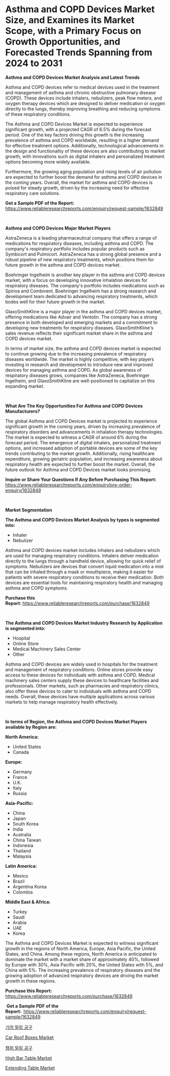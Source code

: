 <p><h1>Asthma and COPD Devices Market Size, and Examines its Market Scope, with a Primary Focus on Growth Opportunities, and Forecasted Trends Spanning from 2024 to 2031</h1></p><p><strong>Asthma and COPD Devices Market Analysis and Latest Trends</strong></p>
<p><p>Asthma and COPD devices refer to medical devices used in the treatment and management of asthma and chronic obstructive pulmonary disease (COPD). These devices include inhalers, nebulizers, peak flow meters, and oxygen therapy devices which are designed to deliver medication or oxygen directly to the lungs, thereby improving breathing and reducing symptoms of these respiratory conditions.</p><p>The Asthma and COPD Devices Market is expected to experience significant growth, with a projected CAGR of 6.5% during the forecast period. One of the key factors driving this growth is the increasing prevalence of asthma and COPD worldwide, resulting in a higher demand for effective treatment options. Additionally, technological advancements in the design and functionality of these devices are also contributing to market growth, with innovations such as digital inhalers and personalized treatment options becoming more widely available.</p><p>Furthermore, the growing aging population and rising levels of air pollution are expected to further boost the demand for asthma and COPD devices in the coming years. Overall, the market for asthma and COPD devices is poised for steady growth, driven by the increasing need for effective respiratory care solutions.</p></p>
<p><strong>Get a Sample PDF of the Report:&nbsp;</strong> <a href="https://www.reliableresearchreports.com/enquiry/request-sample/1632849">https://www.reliableresearchreports.com/enquiry/request-sample/1632849</a></p>
<p>&nbsp;</p>
<p><strong>Asthma and COPD Devices Major Market Players</strong></p>
<p><p>AstraZeneca is a leading pharmaceutical company that offers a range of medications for respiratory diseases, including asthma and COPD. The company's respiratory portfolio includes popular products such as Symbicort and Pulmicort. AstraZeneca has a strong global presence and a robust pipeline of new respiratory treatments, which positions them for future growth in the asthma and COPD devices market.</p><p>Boehringer Ingelheim is another key player in the asthma and COPD devices market, with a focus on developing innovative inhalation devices for respiratory diseases. The company's portfolio includes medications such as Spiriva and Combivent. Boehringer Ingelheim has a strong research and development team dedicated to advancing respiratory treatments, which bodes well for their future growth in the market.</p><p>GlaxoSmithKline is a major player in the asthma and COPD devices market, offering medications like Advair and Ventolin. The company has a strong presence in both developed and emerging markets and a commitment to developing new treatments for respiratory diseases. GlaxoSmithKline's sales revenue reflects their significant market share in the asthma and COPD devices market.</p><p>In terms of market size, the asthma and COPD devices market is expected to continue growing due to the increasing prevalence of respiratory diseases worldwide. The market is highly competitive, with key players investing in research and development to introduce new and improved devices for managing asthma and COPD. As global awareness of respiratory diseases grows, companies like AstraZeneca, Boehringer Ingelheim, and GlaxoSmithKline are well-positioned to capitalize on this expanding market.</p></p>
<p>&nbsp;</p>
<p><strong>What Are The Key Opportunities For Asthma and COPD Devices Manufacturers?</strong></p>
<p><p>The global Asthma and COPD Devices market is projected to experience significant growth in the coming years, driven by increasing prevalence of respiratory disorders and advancements in inhalation therapy technologies. The market is expected to witness a CAGR of around 6% during the forecast period. The emergence of digital inhalers, personalized treatment options, and increased adoption of portable devices are some of the key trends contributing to the market growth. Additionally, rising healthcare expenditure, growing geriatric population, and increasing awareness about respiratory health are expected to further boost the market. Overall, the future outlook for Asthma and COPD Devices market looks promising.</p></p>
<p><strong>Inquire or Share Your Questions If Any Before Purchasing This Report:</strong> <a href="https://www.reliableresearchreports.com/enquiry/pre-order-enquiry/1632849">https://www.reliableresearchreports.com/enquiry/pre-order-enquiry/1632849</a></p>
<p>&nbsp;</p>
<p><strong>Market Segmentation</strong></p>
<p><strong>The Asthma and COPD Devices Market Analysis by types is segmented into:</strong></p>
<p><ul><li>Inhaler</li><li>Nebulizer</li></ul></p>
<p><p>Asthma and COPD devices market includes inhalers and nebulizers which are used for managing respiratory conditions. Inhalers deliver medication directly to the lungs through a handheld device, allowing for quick relief of symptoms. Nebulizers are devices that convert liquid medication into a mist that can be inhaled through a mask or mouthpiece, making it easier for patients with severe respiratory conditions to receive their medication. Both devices are essential tools for maintaining respiratory health and managing asthma and COPD symptoms.</p></p>
<p><strong>Purchase this Report:&nbsp;</strong><a href="https://www.reliableresearchreports.com/purchase/1632849">https://www.reliableresearchreports.com/purchase/1632849</a></p>
<p>&nbsp;</p>
<p><strong>The Asthma and COPD Devices Market Industry Research by Application is segmented into:</strong></p>
<p><ul><li>Hospital</li><li>Online Store</li><li>Medical Machinery Sales Center</li><li>Other</li></ul></p>
<p><p>Asthma and COPD devices are widely used in hospitals for the treatment and management of respiratory conditions. Online stores provide easy access to these devices for individuals with asthma and COPD. Medical machinery sales centers supply these devices to healthcare facilities and professionals. Other markets, such as pharmacies and respiratory clinics, also offer these devices to cater to individuals with asthma and COPD needs. Overall, these devices have multiple applications across various markets to help manage respiratory health effectively.</p></p>
<p>&nbsp;</p>
<p><strong>In terms of Region, the Asthma and COPD Devices Market Players available by Region are:</strong></p>
<p>
    <p> <strong> North America: </strong>
        <ul>
            <li>United States</li>
            <li>Canada</li>
        </ul>
        </p> 
    <p> <strong> Europe: </strong>
        <ul>
            <li>Germany</li>
            <li>France</li>
            <li>U.K.</li>
            <li>Italy</li>
            <li>Russia</li>
        </ul>
        </p> 
    <p> <strong> Asia-Pacific: </strong>
        <ul>
            <li>China</li>
            <li>Japan</li>
            <li>South Korea</li>
            <li>India</li>
            <li>Australia</li>
            <li>China Taiwan</li>
            <li>Indonesia</li>
            <li>Thailand</li>
            <li>Malaysia</li>
        </ul>
        </p> 
    <p> <strong> Latin America: </strong>
        <ul>
            <li>Mexico</li>
            <li>Brazil</li>
            <li>Argentina Korea</li>
            <li>Colombia</li>
        </ul>
        </p> 
    <p> <strong> Middle East & Africa: </strong>
        <ul>
            <li>Turkey</li>
            <li>Saudi</li>
            <li>Arabia</li>
            <li>UAE</li>
            <li>Korea</li>
        </ul>
    </p>
    </p>
<p><p>The Asthma and COPD Devices Market is expected to witness significant growth in the regions of North America, Europe, Asia Pacific, the United States, and China. Among these regions, North America is anticipated to dominate the market with a market share of approximately 40%, followed by Europe with 30%, Asia Pacific with 20%, the United States with 5%, and China with 5%. The increasing prevalence of respiratory diseases and the growing adoption of advanced respiratory devices are driving the market growth in these regions.</p></p>
<p><strong>Purchase this Report: </strong><a href="https://www.reliableresearchreports.com/purchase/1632849">https://www.reliableresearchreports.com/purchase/1632849</a></p>
<p>&nbsp;<strong>Get a Sample PDF of the Report:&nbsp;&nbsp;</strong><a href="https://www.reliableresearchreports.com/enquiry/request-sample/1632849">https://www.reliableresearchreports.com/enquiry/request-sample/1632849</a></p>
<p><strong></strong></p>
<p><p><a href="https://medium.com/@shareneboothestellesvwq36l/%EA%B8%B0%EC%96%B4-%EB%B0%80%EB%A7%81-%ED%88%B4-%EC%8B%9C%EC%9E%A5-%EB%B6%84%EC%84%9D-%EA%B7%B8%EC%9D%98-cagr-%EC%8B%9C%EC%9E%A5-%EC%84%B8%EB%B6%84%ED%99%94-%EB%B0%8F-%EA%B8%80%EB%A1%9C%EB%B2%8C-%EC%82%B0%EC%97%85-%EA%B0%9C%EC%9A%94-db03955d2730">기어 밀링 공구</a></p><p><a href="https://chivalrous-flock-a86.notion.site/Car-Roof-Boxes-Market-Analysis-and-Market-Size-Global-Industry-Overview-Market-Segmentation-and-Fo-16a9b2143ca84bd2b105a25603f516ee">Car Roof Boxes Market</a></p><p><a href="https://medium.com/@shareneboothestellesvwq36l/%EC%B1%94%ED%8D%BC-%EB%B0%80%EB%A7%81-%ED%88%B4-%EC%8B%9C%EC%9E%A5-%EA%B7%9C%EB%AA%A8%EB%8A%94-%EA%B8%80%EB%A1%9C%EB%B2%8C-%EC%82%B0%EC%97%85%EC%97%90%EC%84%9C-%EC%B5%9C%EC%A0%81%EC%9D%98-%EB%A7%88%EC%BC%80%ED%8C%85-%EC%B1%84%EB%84%90%EC%9D%84-%EB%B3%B4%EC%97%AC%EC%A4%8D%EB%8B%88%EB%8B%A4-8384e7fc1362">챔퍼 밀링 공구</a></p><p><a href="https://view.publitas.com/reportprime-1/high-bar-table-market-size-share-trends-analysis-report-by-material-by-type-by-end-user-by-region-and-segment-forecasts-2024-2031/">High Bar Table Market</a></p><p><a href="https://view.publitas.com/reportprime-1/extending-table-market-share-market-new-trends-analysis-report-by-type-by-application-by-end-use-by-region-and-segment-forecasts-2024-2031/">Extending Table Market</a></p></p>